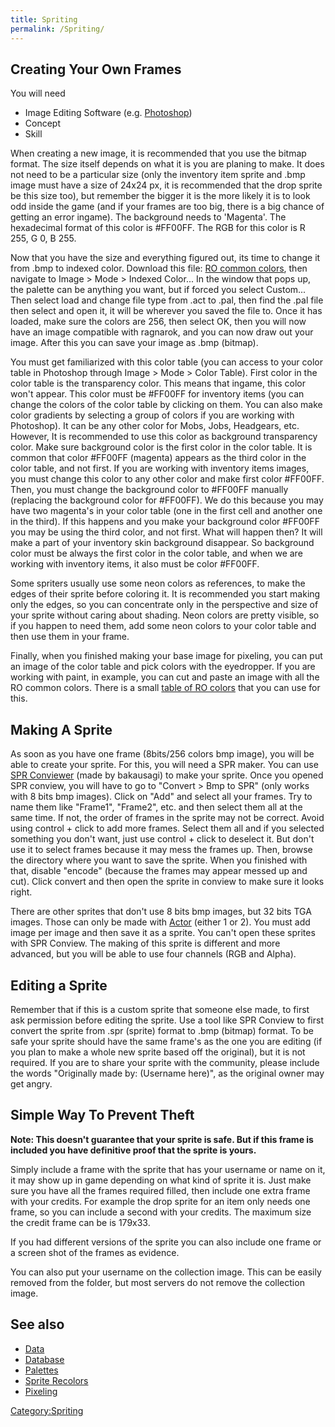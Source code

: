 ```yaml
---
title: Spriting
permalink: /Spriting/
---
```


Creating Your Own Frames
------------------------

You will need

-   Image Editing Software (e.g. [Photoshop](https://en.wikipedia.org/wiki/Adobe_Photoshop))
-   Concept
-   Skill

When creating a new image, it is recommended that you use the bitmap format. The size itself depends on what it is you are planing to make. It does not need to be a particular size (only the inventory item sprite and .bmp image must have a size of 24x24 px, it is recommended that the drop sprite be this size too), but remember the bigger it is the more likely it is to look odd inside the game (and if your frames are too big, there is a big chance of getting an error ingame). The background needs to 'Magenta'. The hexadecimal format of this color is \#FF00FF. The RGB for this color is R 255, G 0, B 255.

Now that you have the size and everything figured out, its time to change it from .bmp to indexed color. Download this file: [RO common colors](RO_Pixeling_Colors), then navigate to Image &gt; Mode &gt; Indexed Color... In the window that pops up, the palette can be anything you want, but if forced you select Custom... Then select load and change file type from .act to .pal, then find the .pal file then select and open it, it will be wherever you saved the file to. Once it has loaded, make sure the colors are 256, then select OK, then you will now have an image compatible with ragnarok, and you can now draw out your image. After this you can save your image as .bmp (bitmap).

You must get familiarized with this color table (you can access to your color table in Photoshop through Image &gt; Mode &gt; Color Table). First color in the color table is the transparency color. This means that ingame, this color won't appear. This color must be \#FF00FF for inventory items (you can change the colors of the color table by clicking on them. You can also make color gradients by selecting a group of colors if you are working with Photoshop). It can be any other color for Mobs, Jobs, Headgears, etc. However, It is recommended to use this color as background transparency color. Make sure background color is the first color in the color table. It is common that color \#FF00FF (magenta) appears as the third color in the color table, and not first. If you are working with inventory items images, you must change this color to any other color and make first color \#FF00FF. Then, you must change the background color to \#FF00FF manually (replacing the background color for \#FF00FF). We do this because you may have two magenta's in your color table (one in the first cell and another one in the third). If this happens and you make your background color \#FF00FF you may be using the third color, and not first. What will happen then? It will make a part of your inventory skin background disappear. So background color must be always the first color in the color table, and when we are working with inventory items, it also must be color \#FF00FF.

Some spriters usually use some neon colors as references, to make the edges of their sprite before coloring it. It is recommended you start making only the edges, so you can concentrate only in the perspective and size of your sprite without caring about shading. Neon colors are pretty visible, so if you happen to need them, add some neon colors to your color table and then use them in your frame.

Finally, when you finished making your base image for pixeling, you can put an image of the color table and pick colors with the eyedropper. If you are working with paint, in example, you can cut and paste an image with all the RO common colors. There is a small [table of RO colors](http://www.divinero.net/devilevil/PixelingColorsTable.bmp) that you can use for this.

Making A Sprite
---------------

As soon as you have one frame (8bits/256 colors bmp image), you will be able to create your sprite. For this, you will need a SPR maker. You can use [SPR Conviewer](http://www.divinero.net/devilevil/archivos/tools/SPRConviewer.rar) (made by bakausagi) to make your sprite. Once you opened SPR conview, you will have to go to "Convert &gt; Bmp to SPR" (only works with 8 bits bmp images). Click on "Add" and select all your frames. Try to name them like "Frame1", "Frame2", etc. and then select them all at the same time. If not, the order of frames in the sprite may not be correct. Avoid using control + click to add more frames. Select them all and if you selected something you don't want, just use control + click to deselect it. But don't use it to select frames because it may mess the frames up. Then, browse the directory where you want to save the sprite. When you finished with that, disable "encode" (because the frames may appear messed up and cut). Click convert and then open the sprite in conview to make sure it looks right.

There are other sprites that don't use 8 bits bmp images, but 32 bits TGA images. Those can only be made with [Actor](http://ratemyserver.net/index.php?page=download_tool) (either 1 or 2). You must add image per image and then save it as a sprite. You can't open these sprites with SPR Conview. The making of this sprite is different and more advanced, but you will be able to use four channels (RGB and Alpha).

Editing a Sprite
----------------

Remember that if this is a custom sprite that someone else made, to first ask permission before editing the sprite. Use a tool like SPR Conview to first convert the sprite from .spr (sprite) format to .bmp (bitmap) format. To be safe your sprite should have the same frame's as the one you are editing (if you plan to make a whole new sprite based off the original), but it is not required. If you are to share your sprite with the community, please include the words "Originally made by: (Username here)", as the original owner may get angry.

Simple Way To Prevent Theft
---------------------------

**Note: This doesn't guarantee that your sprite is safe. But if this frame is included you have definitive proof that the sprite is yours.**

Simply include a frame with the sprite that has your username or name on it, it may show up in game depending on what kind of sprite it is. Just make sure you have all the frames required filled, then include one extra frame with your credits. For example the drop sprite for an item only needs one frame, so you can include a second with your credits. The maximum size the credit frame can be is 179x33.

If you had different versions of the sprite you can also include one frame or a screen shot of the frames as evidence.

You can also put your username on the collection image. This can be easily removed from the folder, but most servers do not remove the collection image.

See also
--------

-   [Data](:Category:Data)
-   [Database](:Category:Database)
-   [Palettes](Palettes)
-   [Sprite Recolors](Sprite_Recolors)
-   [Pixeling](Pixeling)

[Category:Spriting](Spriting)
